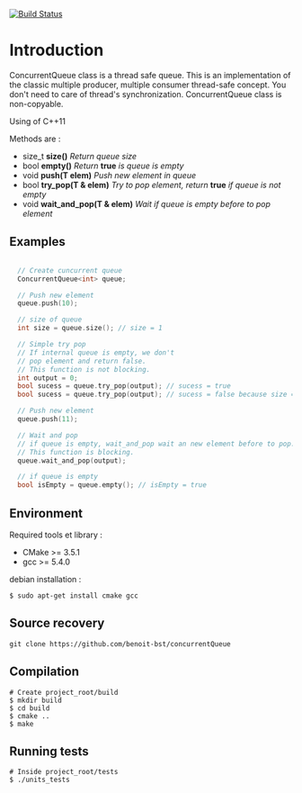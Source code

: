 [![Build Status](https://travis-ci.org/benoit-bst/concurrentQueue.svg?branch=master)](https://travis-ci.org/benoit-bst/concurrentQueue)

# Introduction

ConcurrentQueue class is a thread safe queue. This is an implementation of the classic multiple producer, multiple consumer thread-safe concept. You don't need to care of thread's synchronization. ConcurrentQueue class is non-copyable.

Using of C++11

Methods are :

* size_t **size()** *Return queue size*
* bool **empty()** *Return* **true** *is queue is empty*
* void **push(T elem)** *Push new element in queue*
* bool **try_pop(T & elem)** *Try to pop element, return* **true** *if queue is not empty*
* void **wait_and_pop(T & elem)**  *Wait if queue is empty before to pop element*

## Examples

```c++

  // Create cuncurrent queue
  ConcurrentQueue<int> queue;

  // Push new element
  queue.push(10);

  // size of queue
  int size = queue.size(); // size = 1

  // Simple try pop
  // If internal queue is empty, we don't
  // pop element and return false.
  // This function is not blocking.
  int output = 0;
  bool sucess = queue.try_pop(output); // sucess = true
  bool sucess = queue.try_pop(output); // sucess = false because size = 0

  // Push new element
  queue.push(11);

  // Wait and pop
  // if queue is empty, wait_and_pop wait an new element before to pop.
  // This function is blocking.
  queue.wait_and_pop(output);

  // if queue is empty
  bool isEmpty = queue.empty(); // isEmpty = true

```

## Environment

Required tools et library :

* CMake >= 3.5.1
* gcc >= 5.4.0

debian installation :
```shell
$ sudo apt-get install cmake gcc
```

## Source recovery

```
git clone https://github.com/benoit-bst/concurrentQueue
```

## Compilation

```shell
# Create project_root/build
$ mkdir build
$ cd build
$ cmake ..
$ make
```

## Running tests

```shell
# Inside project_root/tests
$ ./units_tests
```

